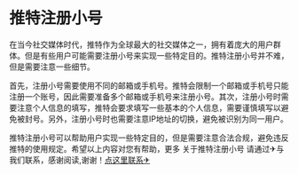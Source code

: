 # 推特注册小号

在当今社交媒体时代，推特作为全球最大的社交媒体之一，拥有着庞大的用户群体。但是有些用户可能需要注册小号来实现一些特定目的。推特注册小号并不难，但是需要注意一些细节。

首先，注册小号需要使用不同的邮箱或手机号。推特会限制一个邮箱或手机号只能注册一个账号，因此需要准备多个邮箱或手机号来注册小号。其次，注册小号时需要注意个人信息的填写，推特会要求填写一些基本的个人信息，需要谨慎填写以避免被封号。另外，注册小号时也需要注意IP地址的切换，避免被识别为同一用户。

推特注册小号可以帮助用户实现一些特定目的，但是需要注意合法合规，避免违反推特的使用规定。希望以上内容对您有帮助，更多 关于推特注册小号 请通过✈与我们联系，感谢阅读,谢谢！[点这里联系✈](https://ss.k02.cc)